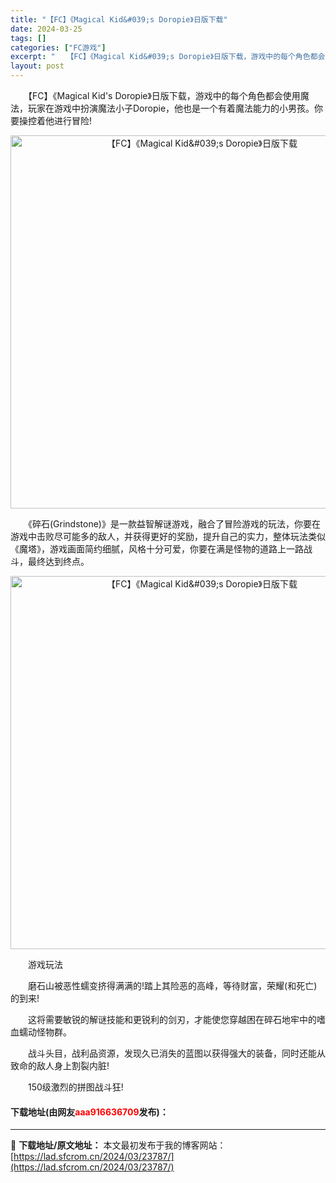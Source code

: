 ```yaml
---
title: "【FC】《Magical Kid&#039;s Doropie》日版下载"
date: 2024-03-25
tags: []
categories: ["FC游戏"]
excerpt: "　　【FC】《Magical Kid&#039;s Doropie》日版下载，游戏中的每个角色都会使用魔法，玩家在游戏中扮演魔法小子Doropie，他也是一个有着魔法能力的小男孩。你要操控着他进行冒险! 　　《碎石(Grindstone)》是一款益智解谜游戏，融合了冒险游戏的玩法，你要在游戏中击败尽可&hellip;"
layout: post
---
```


 <p>　　【FC】《Magical Kid&#39;s Doropie》日版下载，游戏中的每个角色都会使用魔法，玩家在游戏中扮演魔法小子Doropie，他也是一个有着魔法能力的小男孩。你要操控着他进行冒险!</p> <p align="center"><img align="" border="0" src="https://lad.sfcrom.cn/wp-content/uploads/2024/03/20240325_660195a4ea832.png" width="597" alt="【FC】《Magical Kid&amp;#039;s Doropie》日版下载" /></p> <p>　　《碎石(Grindstone)》是一款益智解谜游戏，融合了冒险游戏的玩法，你要在游戏中击败尽可能多的敌人，并获得更好的奖励，提升自己的实力，整体玩法类似《魔塔》，游戏画面简约细腻，风格十分可爱，你要在满是怪物的道路上一路战斗，最终达到终点。</p> <p align="center"><img align="" border="0" src="https://lad.sfcrom.cn/wp-content/uploads/2024/03/20240325_660195a68c0d3.png" width="597" alt="【FC】《Magical Kid&amp;#039;s Doropie》日版下载" /></p> <p>　　游戏玩法</p> <p>　　磨石山被恶性蠕变挤得满满的!踏上其险恶的高峰，等待财富，荣耀(和死亡)的到来!</p> <p>　　这将需要敏锐的解谜技能和更锐利的剑刃，才能使您穿越困在碎石地牢中的嗜血蠕动怪物群。</p> <p>　　战斗头目，战利品资源，发现久已消失的蓝图以获得强大的装备，同时还能从致命的敌人身上割裂内脏!</p> <p>　　150级激烈的拼图战斗狂!</p> <p><h4>下载地址(由网友<font color="red">aaa916636709</font>发布)：</h4></p> 

---
📖 **下载地址/原文地址：** 本文最初发布于我的博客网站：[https://lad.sfcrom.cn/2024/03/23787/](https://lad.sfcrom.cn/2024/03/23787/)
